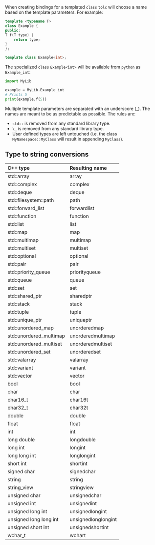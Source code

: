 When creating bindings for a templated `class` `tolc` will choose a name based on the template parameters.
For example:

```cpp
template <typename T>
class Example {
public:
T f(T type) {
	return type;
}
};

template class Example<int>;
```

The specialized `class` `Example<int>` will be available from `python` as `Example_int`:

```python
import MyLib

example = MyLib.Example_int
# Prints 5
print(example.f(5))
```

Multiple template parameters are separated with an underscore (_).
The names are meant to be as predictable as possible. The rules are:

* `std::` is removed from any standard library type.
* `\_` is removed from any standard library type.
* User defined types are left untouched (i.e. the class `MyNamespace::MyClass` will result in appending `MyClass`).

## Type to string conversions ##

| C++ type                        | Resulting name           |
|:------------------------------- |:------------------------ |
| std::array                      | array                    |
| std::complex                    | complex                  |
| std::deque                      | deque                    |
| std::filesystem::path           | path                     |
| std::forward\_list              | forwardlist              |
| std::function                   | function                 |
| std::list                       | list                     |
| std::map                        | map                      |
| std::multimap                   | multimap                 |
| std::multiset                   | multiset                 |
| std::optional                   | optional                 |
| std::pair                       | pair                     |
| std::priority\_queue            | priorityqueue            |
| std::queue                      | queue                    |
| std::set                        | set                      |
| std::shared\_ptr                | sharedptr                |
| std::stack                      | stack                    |
| std::tuple                      | tuple                    |
| std::unique\_ptr                | uniqueptr                |
| std::unordered\_map             | unorderedmap             |
| std::unordered\_multimap        | unorderedmultimap        |
| std::unordered\_multiset        | unorderedmultiset        |
| std::unordered\_set             | unorderedset             |
| std::valarray                   | valarray                 |
| std::variant                    | variant                  |
| std::vector                     | vector                   |
| bool                            | bool                     |
| char                            | char                     |
| char16\_t                       | char16t                  |
| char32\_t                       | char32t                  |
| double                          | double                   |
| float                           | float                    |
| int                             | int                      |
| long double                     | longdouble               |
| long int                        | longint                  |
| long long int                   | longlongint              |
| short int                       | shortint                 |
| signed char                     | signedchar               |
| string                          | string                   |
| string\_view                    | stringview               |
| unsigned char                   | unsignedchar             |
| unsigned int                    | unsignedint              |
| unsigned long int               | unsignedlongint          |
| unsigned long long int          | unsignedlonglongint      |
| unsigned short int              | unsignedshortint         |
| wchar\_t                        | wchart                   |
